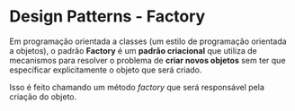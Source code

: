 # Design Patterns - Factory

Em programação orientada a classes (um estilo de programação orientada a objetos), o padrão **Factory** é um **padrão  criacional** 
que utiliza de mecanismos para resolver o problema de **criar novos objetos** sem ter que específicar explicitamente o objeto que será criado.

Isso é feito chamando um método *factory* que será responsável pela criação do objeto.
